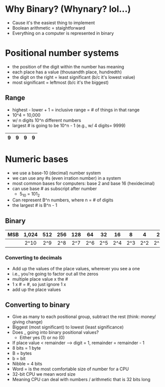 # Why Binary? (Whynary? lol...)

* Cause it's the easiest thing to implement
* Boolean arithmetic = staightforward
* Everything on a computer is represented in binary


# Positional number systems
* the position of the digit within the number has meaning
* each place has a value (thousandth place, hundredth)
* the digit on the right = least significant (b/c it's lowest value)
* most significant = leftmost (b/c it's the biggest)

## Range
* highest - lower + 1 = inclusive range = # of things in that range
* 10^4 = 10,000
* w/ n digits 10^n different numbers
* largest # is going to be 10^n - 1 (e.g., w/ 4 digits= 9999)

| 9 | 9 | 9 | 9 |
|:-:|:-:|:-:|:-:|

# Numeric bases
* we use a base-10 (decimal) number system
* we can use any #s (even irration number) in a system
* most common bases for computers: base 2 and base 16 (hexidecimal)
* can use base # as subscript after number
  * 5<sub>10</sub> = 101<sub>2</sub>
* Can represent B^n numbers, where n = # of digits
* the largest # is B^n - 1

## Binary
| MSB | 1,024 | 512 | 256 | 128 |  64 |  32 |  16 |  8  |  4  |  2  |  1  | LSB |
|-----|:-----:|:---:|:---:|:---:|:---:|:---:|:---:|:---:|:---:|:---:|:---:|-----|
|     |  2^10 | 2^9 | 2^8 | 2^7 | 2^6 | 2^5 | 2^4 | 2^3 | 2^2 | 2^1 | 2^0 |     |

### Converting to decimals
* Add up the values of the place values, wherever you see a one
 * i.e., you're going to factor out all the zeros
 * multiple place value x the #
 * 1 x # = #, so just ignore 1 x
 * add up the place values

## Converting to binary
* Give as many to each positional group, subtract the rest (think: money/ giving change)
* Biggest (most significant) to lowest (least significance)
* Does _ going into binary positional values?
   * Either yes (1) or no (0)
* If place value < remainder --> digit = 1, remainder = remainder - 1
* 8 bits = 1 byte
* B = bytes 
* b = bit
* Nibble = 4 bits 
* Word = is the most comfortable size of number for a CPU
* 32-bit CPU we mean word size
* Meaning CPU can deal with numbers / arithmetic that is 32 bits long 


